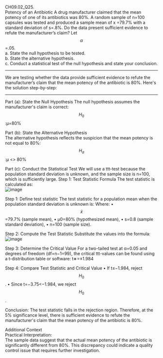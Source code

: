 CH09.02_Q25.  
Potency of an Antibiotic A drug manufacturer claimed that the mean potency of one of its antibiotics was 80%. A random sample of n=100 capsules was tested and produced a sample mean of x =79.7% with
a standard deviation of s=.8%. Do the data present sufficient evidence to refute the manufacturer’s claim? Let $$\alpha$$ =.05.  
a. State the null hypothesis to be tested.  
b. State the alternative hypothesis.  
c. Conduct a statistical test of the null hypothesis and state your conclusion.

---

We are testing whether the data provide sufficient evidence to refute the manufacturer’s claim that the mean potency of the antibiotic is 80%. Here's the solution step-by-step:

---
Part (a): State the Null Hypothesis
The null hypothesis assumes the manufacturer's claim is correct: $$H_0$$:μ=80%

Part (b): State the Alternative Hypothesis  
The alternative hypothesis reflects the suspicion that the mean potency is not equal to 80%:  $$H_a$$:μ <> 80%

Part (c): Conduct the Statistical Test
We will use a ttt-test because the population standard deviation is unknown, and the sample size is n=100, which is sufficiently large.
Step 1: Test Statistic Formula
The test statistic is calculated as:  
![image](https://github.com/user-attachments/assets/a1b0c2d5-636d-4ae0-b1cc-11f6cf9be226)

Step 1: Define test statistic
The test statistic for a population mean when the population standard deviation is unknown is:
Where:
•	$$\bar{x}$$ =79.7% (sample mean),
•	μ0=80% (hypothesized mean),
•	s=0.8 (sample standard deviation),
•	n=100 (sample size).

Step 2: Compute the Test Statistic
Substitute the values into the formula:  
![image](https://github.com/user-attachments/assets/98e6e1bc-a944-4d6a-b0d8-6d16732084b8)

Step 3: Determine the Critical Value
For a two-tailed test at α=0.05 and degrees of freedom (df=n−1=99), the critical ttt-values can be found using a t-distribution table or software:
t∗=±1.984

Step 4: Compare Test Statistic and Critical Value 
•	If t≤−1.984, reject $$H_0$$.
•	Since t=−3.75<−1.984, we reject $$H_0$$.


Conclusion:
The test statistic falls in the rejection region. Therefore, at the 5% significance level, there is sufficient evidence to refute the manufacturer's claim that the mean potency of the antibiotic is 80%.

Additional Context  
Practical Interpretation:  
The sample data suggest that the actual mean potency of the antibiotic is significantly different from 80%. This discrepancy could indicate a quality control issue that requires further investigation.

